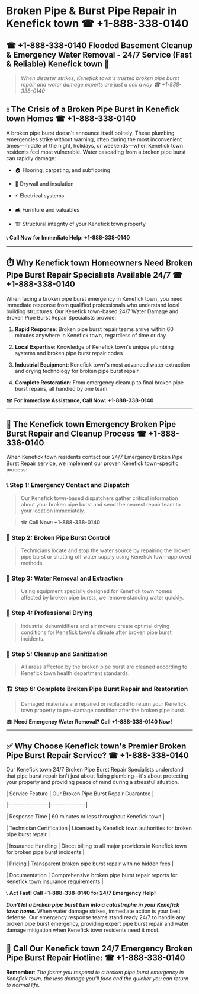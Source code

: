 # Broken Pipe & Burst Pipe Repair in Kenefick town ☎ +1-888-338-0140  
## ☎ +1-888-338-0140 Flooded Basement Cleanup & Emergency Water Removal - 24/7 Service (Fast & Reliable) Kenefick town 🚨  

> *When disaster strikes, Kenefick town's trusted broken pipe burst repair and water damage experts are just a call away ☎ +1-888-338-0140*  

## 💧 The Crisis of a Broken Pipe Burst in Kenefick town Homes ☎ +1-888-338-0140  

A broken pipe burst doesn't announce itself politely. These plumbing emergencies strike without warning, often during the most inconvenient times—middle of the night, holidays, or weekends—when Kenefick town residents feel most vulnerable. Water cascading from a broken pipe burst can rapidly damage:  

* 🏠 Flooring, carpeting, and subflooring  
* 🧱 Drywall and insulation  
* ⚡ Electrical systems  
* 🛋️ Furniture and valuables  
* 🏗️ Structural integrity of your Kenefick town property  

📞 **Call Now for Immediate Help: +1-888-338-0140**  

---  

## ⏱️ Why Kenefick town Homeowners Need Broken Pipe Burst Repair Specialists Available 24/7 ☎ +1-888-338-0140  

When facing a broken pipe burst emergency in Kenefick town, you need immediate response from qualified professionals who understand local building structures. Our Kenefick town-based 24/7 Water Damage and Broken Pipe Burst Repair Specialists provide:  

1. **Rapid Response**: Broken pipe burst repair teams arrive within 60 minutes anywhere in Kenefick town, regardless of time or day  
2. **Local Expertise**: Knowledge of Kenefick town's unique plumbing systems and broken pipe burst repair codes  
3. **Industrial Equipment**: Kenefick town's most advanced water extraction and drying technology for broken pipe burst repair  
4. **Complete Restoration**: From emergency cleanup to final broken pipe burst repairs, all handled by one team  

☎ **For Immediate Assistance, Call Now: +1-888-338-0140**  

---  

## 🔧 The Kenefick town Emergency Broken Pipe Burst Repair and Cleanup Process ☎ +1-888-338-0140  

When Kenefick town residents contact our 24/7 Emergency Broken Pipe Burst Repair service, we implement our proven Kenefick town-specific process:  

### 📞 Step 1: Emergency Contact and Dispatch  
> Our Kenefick town-based dispatchers gather critical information about your broken pipe burst and send the nearest repair team to your location immediately.  
> ☎ **Call Now: +1-888-338-0140**  

### 🚿 Step 2: Broken Pipe Burst Control  
> Technicians locate and stop the water source by repairing the broken pipe burst or shutting off water supply using Kenefick town-approved methods.  

### 🌊 Step 3: Water Removal and Extraction  
> Using equipment specially designed for Kenefick town homes affected by broken pipe bursts, we remove standing water quickly.  

### 💨 Step 4: Professional Drying  
> Industrial dehumidifiers and air movers create optimal drying conditions for Kenefick town's climate after broken pipe burst incidents.  

### 🧼 Step 5: Cleanup and Sanitization  
> All areas affected by the broken pipe burst are cleaned according to Kenefick town health department standards.  

### 🏗️ Step 6: Complete Broken Pipe Burst Repair and Restoration  
> Damaged materials are repaired or replaced to return your Kenefick town property to pre-damage condition after the broken pipe burst.  

☎ **Need Emergency Water Removal? Call +1-888-338-0140 Now!**  

---  

## ✅ Why Choose Kenefick town's Premier Broken Pipe Burst Repair Service? ☎ +1-888-338-0140  

Our Kenefick town 24/7 Broken Pipe Burst Repair Specialists understand that pipe burst repair isn't just about fixing plumbing—it's about protecting your property and providing peace of mind during a stressful situation.  

| Service Feature | Our Broken Pipe Burst Repair Guarantee |  
|-----------------|---------------|  
| Response Time | 60 minutes or less throughout Kenefick town |  
| Technician Certification | Licensed by Kenefick town authorities for broken pipe burst repair |  
| Insurance Handling | Direct billing to all major providers in Kenefick town for broken pipe burst incidents |  
| Pricing | Transparent broken pipe burst repair with no hidden fees |  
| Documentation | Comprehensive broken pipe burst repair reports for Kenefick town insurance requirements |  

📞 **Act Fast! Call +1-888-338-0140 for 24/7 Emergency Help!**  

***Don't let a broken pipe burst turn into a catastrophe in your Kenefick town home.*** When water damage strikes, immediate action is your best defense. Our emergency response teams stand ready 24/7 to handle any broken pipe burst emergency, providing expert pipe burst repair and water damage mitigation when Kenefick town residents need it most.  

## 📱 Call Our Kenefick town 24/7 Emergency Broken Pipe Burst Repair Hotline: ☎ +1-888-338-0140  

**Remember**: *The faster you respond to a broken pipe burst emergency in Kenefick town, the less damage you'll face and the quicker you can return to normal life.*